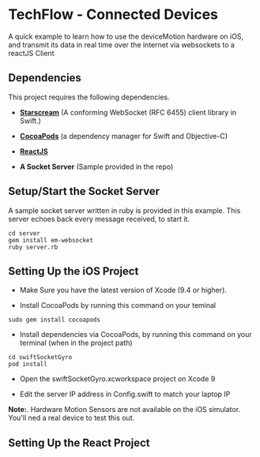 # TechFlow - Connected Devices
A quick example to learn how to use the deviceMotion hardware on iOS, and transmit its data in real time over the internet via websockets to a reactJS Client

## Dependencies
This project requires the following dependencies.

- **[Starscream](https://github.com/daltoniam/Starscream)** (A conforming WebSocket (RFC 6455) client library in Swift.)

- **[CocoaPods](https://cocoapods.org)** (a dependency manager for Swift and Objective-C)

- **[ReactJS](https://reactjs.org)**

- **A Socket Server** (Sample provided in the repo)


## Setup/Start the Socket Server

A sample socket server written in ruby is provided in this example.  This server echoes back every message received, to start it.

```
cd server
gem install em-websocket
ruby server.rb
```


## Setting Up the iOS Project

* Make Sure you have the latest version of Xcode (9.4 or higher).

* Install CocoaPods by running this command on your teminal

```
sudo gem install cocoapods
```

* Install dependencies via CocoaPods, by running this command on your terminal (when in the project path)

```
cd swiftSocketGyro
pod install
```

* Open the swiftSocketGyro.xcworkspace project on Xcode 9

* Edit the server IP address in Config.swift to match your laptop IP

**Note:**. Hardware Motion Sensors are not available on the iOS simulator.  You'll ned a real device to test this out.

## Setting Up the React Project
